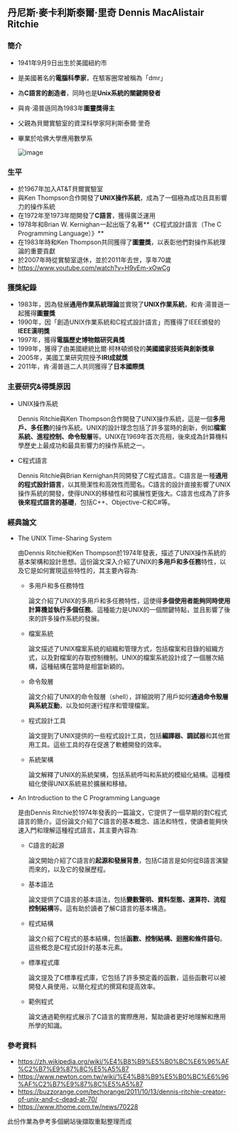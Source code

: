 ## 丹尼斯·麥卡利斯泰爾·里奇 Dennis MacAlistair Ritchie
### 簡介
* 1941年9月9日出生於美國紐約市
* 是美國著名的**電腦科學家**，在駭客圈常被稱為「dmr」
* 為**C語言的創造者**，同時也是**Unix系統的關鍵開發者**
* 與肯·湯普遜同為1983年**圖靈獎得主**
* 父親為貝爾實驗室的資深科學家阿利斯泰爾·里奇
* 畢業於哈佛大學應用數學系

  ![image](https://github.com/Tzuan1020/alg112a/assets/99935739/06221311-f70c-4aa2-891d-b43f4bbba423)

### 生平
* 於1967年加入AT&T貝爾實驗室
* 與Ken Thompson合作開發了**UNIX操作系統**，成為了一個極為成功且具影響力的操作系統
* 在1972年至1973年間開發了**C語言**，獲得廣泛運用
* 1978年和Brian W. Kernighan一起出版了名著**《C程式設計語言（The C Programming Language）》**
* 在1983年時和Ken Thompson共同獲得了**圖靈獎**，以表彰他們對操作系統理論的重要貢獻
* 於2007年時從實驗室退休，並於2011年去世，享年70歲
* https://www.youtube.com/watch?v=H9vEm-xOwCg

### 獲獎紀錄
* 1983年，因為發展**通用作業系統理論**並實現了**UNIX作業系統**，和肯·湯普遜一起獲得**圖靈獎**
* 1990年，因「創造UNIX作業系統和C程式設計語言」而獲得了IEEE頒發的**IEEE漢明獎**
* 1997年，獲得**電腦歷史博物館研究員獎**
* 1999年，獲得了由美國總統比爾·柯林頓頒發的**美國國家技術與創新獎章**
* 2005年，美國工業研究院授予**IRI成就獎**
* 2011年，肯·湯普遜二人共同獲得了**日本國際獎**

### 主要研究&得獎原因
* UNIX操作系統

   Dennis Ritchie與Ken Thompson合作開發了UNIX操作系統，這是一個**多用戶、多任務**的操作系統。UNIX的設計理念包括了許多當時的創新，例如**檔案系統、進程控制、命令殼層**等。UNIX在1969年首次亮相，後來成為計算機科學歷史上最成功和最具影響力的操作系統之一。
* C程式語言

  Dennis Ritchie與Brian Kernighan共同開發了C程式語言。C語言是一種**通用的程式設計語言**，以其簡潔性和高效性而聞名。C語言的設計直接影響了UNIX操作系統的開發，使得UNIX的移植性和可擴展性更強大。C語言也成為了許多**後來程式語言的基礎**，包括C++、Objective-C和C#等。

### 經典論文
* The UNIX Time-Sharing System

  由Dennis Ritchie和Ken Thompson於1974年發表，描述了UNIX操作系統的基本架構和設計思想。這份論文深入介紹了UNIX的**多用戶和多任務**特性，以及它是如何實現這些特性的，其主要內容為:
  * 多用戶和多任務特性

     論文介紹了UNIX的多用戶和多任務特性，這使得**多個使用者能夠同時使用計算機並執行多個任務**。這種能力是UNIX的一個關鍵特點，並且影響了後來的許多操作系統的發展。
  * 檔案系統

    論文描述了UNIX檔案系統的組織和管理方式，包括檔案和目錄的組織方式，以及對檔案的存取控制機制。UNIX的檔案系統設計成了一個層次結構，這種結構在當時是相當新穎的。
  * 命令殼層

     論文介紹了UNIX的命令殼層（shell），詳細說明了用戶如何**通過命令殼層與系統互動**，以及如何運行程序和管理檔案。
  * 程式設計工具

    論文提到了UNIX提供的一些程式設計工具，包括**編譯器、調試器**和其他實用工具。這些工具的存在促進了軟體開發的效率。
  * 系統架構

    論文解釋了UNIX的系統架構，包括系統呼叫和系統的模組化結構。這種模組化使得UNIX系統易於擴展和移植。
* An Introduction to the C Programming Language

  是由Dennis Ritchie於1974年發表的一篇論文，它提供了一個早期的對C程式語言的簡介。這份論文介紹了C語言的基本概念、語法和特性，使讀者能夠快速入門和理解這種程式語言，其主要內容為:
  * C語言的起源
    
    論文開始介紹了C語言的**起源和發展背景**，包括C語言是如何從B語言演變而來的，以及它的發展歷程。
  * 基本語法

    論文提供了C語言的基本語法，包括**變數聲明、資料型態、運算符、流程控制結構**等。這有助於讀者了解C語言的基本構造。
  * 程式結構

    論文介紹了C程式的基本結構，包括**函數、控制結構、迴圈和條件語句**。這些概念是C程式設計的基本元素。
  * 標準程式庫

    論文提及了C標準程式庫，它包括了許多預定義的函數，這些函數可以被開發人員使用，以簡化程式的撰寫和提高效率。
  * 範例程式

    論文通過範例程式展示了C語言的實際應用，幫助讀者更好地理解和應用所學的知識。

### 參考資料
* https://zh.wikipedia.org/wiki/%E4%B8%B9%E5%B0%BC%E6%96%AF%C2%B7%E9%87%8C%E5%A5%87
* https://www.newton.com.tw/wiki/%E4%B8%B9%E5%B0%BC%E6%96%AF%C2%B7%E9%87%8C%E5%A5%87
* https://buzzorange.com/techorange/2011/10/13/dennis-ritchie-creator-of-unix-and-c-dead-at-70/
* https://www.ithome.com.tw/news/70228

此份作業為參考多個網站後擷取重點整理而成
